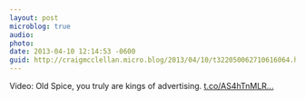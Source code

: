 ```yaml
---
layout: post
microblog: true
audio: 
photo: 
date: 2013-04-10 12:14:53 -0600
guid: http://craigmcclellan.micro.blog/2013/04/10/t322050062710616064.html
---
```

Video: Old Spice, you truly are kings of advertising. [t.co/AS4hTnMLR...](http://t.co/AS4hTnMLR9)
